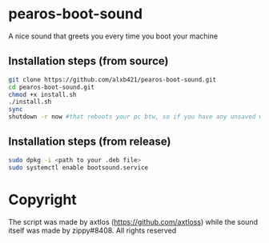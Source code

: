 # pearos-boot-sound
A nice sound that greets you every time you boot your machine
## Installation steps (from source)
```sh
git clone https://github.com/alxb421/pearos-boot-sound.git
cd pearos-boot-sound.git
chmod +x install.sh
./install.sh
sync
shutdown -r now #that reboots your pc btw, so if you have any unsaved work, well...
```
## Installation steps (from release)
```sh
sudo dpkg -i <path to your .deb file>
sudo systemctl enable bootsound.service
```


# Copyright
The script was made by axtlos (https://github.com/axtloss) while the sound itself was made by zippy#8408. All rights reserved
